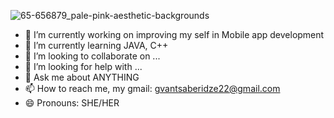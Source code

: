 
![65-656879_pale-pink-aesthetic-backgrounds](https://user-images.githubusercontent.com/56221910/109179380-43744500-77a3-11eb-9e59-12e3f52b0953.jpg)


- 🔭 I’m currently working on improving my self in Mobile app development
- 🌱 I’m currently learning  JAVA, C++ 
- 👯 I’m looking to collaborate on ...
- 🤔 I’m looking for help with ...
- 💬 Ask me about ANYTHING   
- 📫 How to reach me, my gmail: gvantsaberidze22@gmail.com
- 😄 Pronouns: SHE/HER
